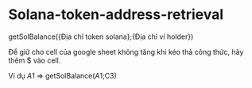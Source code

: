 # Solana-token-address-retrieval

getSolBalance({Địa chỉ token solana};{Địa chỉ ví holder})

Để giữ cho cell của google sheet không tăng khi kéo thả công thức, hãy thêm $ vào cell.

Ví dụ $A$1 => getSolBalance($A$1;C3)

